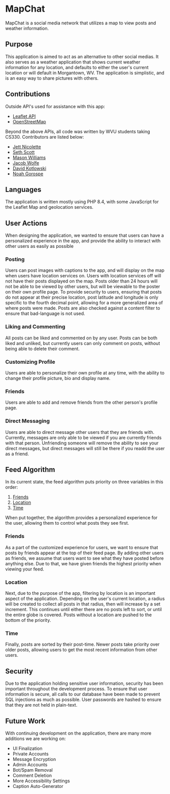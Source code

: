 # **MapChat**
MapChat is a social media network that utilizes a map to view posts and weather information.

## **Purpose**
This application is aimed to act as an alternative to other social medias. It also serves as a weather application that shows current weather information for any location, and defaults to either the user's current location or will default in Morgantown, WV. 
The application is simplistic, and is an easy way to share pictures with others.

## **Contributions**
Outside API's used for assistance with this app:
* [Leaflet API](https://leafletjs.com/reference.html)
* [OpenStreetMap](https://osmfoundation.org/wiki/Main_Page)

Beyond the above APIs, all code was written by WVU students taking CS330. Contributors are listed below:
* [Jett Nicolette](https://github.com/jettnicolette)
* [Seth Scott](https://github.com/sealscott)
* [Mason Williams](https://github.com/MWilly26)
* [Jacob Wolfe](https://github.com/Jvvol)
* [David Kotlowski](https://github.com/DavidKot4)
* [Noah Gorospe](https://github.com/noahgorospe1)

## **Languages**
The application is written mostly using PHP 8.4, with some JavaScript for the Leaflet Map and geolocation services.

## **User Actions**
When designing the application, we wanted to ensure that users can have a personalized experience in the app, and provide the ability to interact with other users as easily as possible

### **Posting**
Users can post images with captions to the app, and will display on the map when users have location services on. Users with location services off will not have their posts displayed on the map. Posts older than 24 hours will not be able to be viewed by other users, but
will be viewable to the poster on their own profile page. To provide security to users, ensuring that posts do not appear at their precise location, post latitude and longitude is only specific to the fourth decimal point, allowing for a more generalized area of where
posts were made. Posts are also checked against a content filter to ensure that bad-language is not used.

### **Liking and Commenting**
All posts can be liked and commented on by any user. Posts can be both liked and unliked, but currently users can only comment on posts, without being able to delete their comment.

### **Customizing Profile**
Users are able to personalize their own profile at any time, with the ability to change their profile picture, bio and display name. 

### **Friends**
Users are able to add and remove friends from the other person's profile page.

### **Direct Messaging**
Users are able to direct message other users that they are friends with. Currently, messages are only able to be viewed if you are currently friends with that person. Unfriending someone will remove the ability to see your direct messages, but direct messages will still
be there if you readd the user as a friend.

## **Feed Algorithm**
In its current state, the feed algorithm puts priority on three variables in this order: 
1. [Friends](#friends-1)
2. [Location](#location)
3. [Time](#time)

When put together, the algorithm provides a personalized experience for the user, allowing them to control what posts they see first.

### Friends
As a part of the customized experience for users, we want to ensure that posts by friends appear at the top of their feed page. By adding other users as friends, we assume that users want to see what they have posted before anything else. Due to that, we have given
friends the highest priority when viewing your feed. 

### Location
Next, due to the purpose of the app, filtering by location is an important aspect of the application. Depending on the user's current location, a radius will be created to collect all posts in that radius, then will increase by a set increment. This continues until
either there are no posts left to sort, or until the entire globe is covered. Posts without a location are pushed to the bottom of the priority.

### Time
Finally, posts are sorted by their post-time. Newer posts take priority over older posts, allowing users to get the most recent information from other users.

## Security
Due to the application holding sensitive user information, security has been important throughout the development process. To ensure that user information is secure, all calls to our database have been made to prevent SQL injections as much as possible. User passwords
are hashed to ensure that they are not held in plain-text.

## Future Work
With continuing development on the application, there are many more additions we are working on:
* UI Finalization
* Private Accounts
* Message Encryption
* Admin Accounts
* Bot/Spam Removal
* Comment Deletion
* More Accessibility Settings
* Caption Auto-Generator
